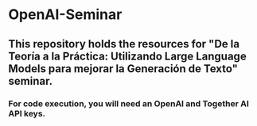 # OpenAI-Seminar

## This repository holds the resources for "De la Teoría a la Práctica: Utilizando Large Language Models para mejorar la Generación de Texto" seminar.

### For code execution, you will need an OpenAI and Together AI API keys.
